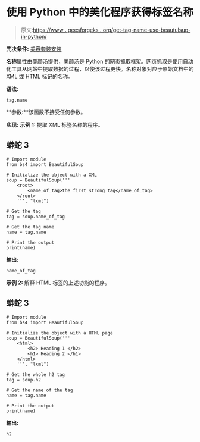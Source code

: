 # 使用 Python 中的美化程序获得标签名称

> 原文:[https://www . geesforgeks . org/get-tag-name-use-beautulsup-in-python/](https://www.geeksforgeeks.org/get-tag-name-using-beautifulsoup-in-python/)

**先决条件:** [美容套装安装](https://www.geeksforgeeks.org/beautifulsoup-installation-python/)

**名称**属性由美颜汤提供，美颜汤是 Python 的网页抓取框架。网页抓取是使用自动化工具从网站中提取数据的过程，以使该过程更快。名称对象对应于原始文档中的 XML 或 HTML 标记的名称。

**语法:**

```
tag.name
```

**参数:**该函数不接受任何参数。

**实现:**
**示例 1:** 提取 XML 标签名称的程序。

## 蟒蛇 3

```
# Import module
from bs4 import BeautifulSoup

# Initialize the object with a XML
soup = BeautifulSoup('''
    <root>
        <name_of_tag>the first strong tag</name_of_tag>
    </root>
    ''', "lxml")

# Get the tag
tag = soup.name_of_tag

# Get the tag name
name = tag.name

# Print the output
print(name)
```

**输出:**

```
name_of_tag

```

**示例 2:** 解释 HTML 标签的上述功能的程序。

## 蟒蛇 3

```
# Import module
from bs4 import BeautifulSoup

# Initialize the object with a HTML page
soup = BeautifulSoup('''
    <html>
        <h2> Heading 1 </h2>
        <h1> Heading 2 </h1>
    </html>
    ''', "lxml")

# Get the whole h2 tag
tag = soup.h2

# Get the name of the tag
name = tag.name

# Print the output
print(name)
```

**输出:**

```
h2
```